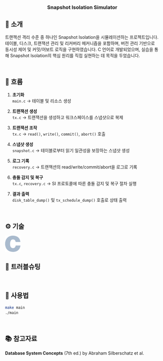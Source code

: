 <div align="center">

### Snapshot Isolation Simulator

</div>

## 📝 소개

트랜잭션 격리 수준 중 하나인 Snapshot Isolation을 시뮬레이션하는 프로젝트입니다. 테이블, 디스크, 트랜잭션 관리 및 리커버리 메커니즘을 포함하며, 버전 관리 기반으로 동시성 제어 및 커밋/어보트 로직을 구현하였습니다. C 언어로 개발되었으며, 실습을 통해 Snapshot Isolation의 핵심 원리를 직접 실현하는 데 목적을 두었습니다.

<br />

## 🌊 흐름

1. **초기화**  
   `main.c` → 테이블 및 리소스 생성

2. **트랜잭션 생성**  
   `tx.c` → 트랜잭션을 생성하고 워크스페이스를 스냅샷으로 복제

3. **트랜잭션 조작**  
   `tx.c` → `read()`, `write()`, `commit()`, `abort()` 호출

4. **스냅샷 생성**  
   `snapshot.c` → 테이블로부터 읽기 일관성을 보장하는 스냅샷 생성

5. **로그 기록**  
   `recovery.c` → 트랜잭션의 read/write/commit/abort을 로그로 기록

6. **충돌 감지 및 복구**  
   `tx.c`, `recovery.c` → SI 프로토콜에 따른 충돌 감지 및 복구 절차 실행

7. **결과 출력**  
   `disk_table_dump()` 및 `tx_schedule_dump()` 호출로 상태 출력

<br />

## ⚙ 기술

<img src="./images/c.png" alt="C Language" width="50"/>

<br />

## 🐛 트러블슈팅

<br />

## 🚀 사용법

```bash
make main
./main
```

<br />

## 📚 참고자료

**Database System Concepts** (7th ed.) by Abraham Silberschatz et al.
